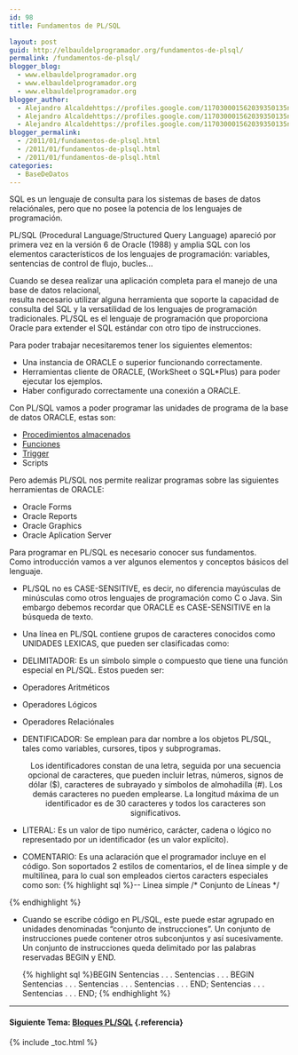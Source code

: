 ```yaml
---
id: 98
title: Fundamentos de PL/SQL

layout: post
guid: http://elbauldelprogramador.org/fundamentos-de-plsql/
permalink: /fundamentos-de-plsql/
blogger_blog:
  - www.elbauldelprogramador.org
  - www.elbauldelprogramador.org
  - www.elbauldelprogramador.org
blogger_author:
  - Alejandro Alcaldehttps://profiles.google.com/117030001562039350135noreply@blogger.com
  - Alejandro Alcaldehttps://profiles.google.com/117030001562039350135noreply@blogger.com
  - Alejandro Alcaldehttps://profiles.google.com/117030001562039350135noreply@blogger.com
blogger_permalink:
  - /2011/01/fundamentos-de-plsql.html
  - /2011/01/fundamentos-de-plsql.html
  - /2011/01/fundamentos-de-plsql.html
categories:
  - BaseDeDatos
---
```

<div class="icosql">
</div>

SQL es un lenguaje de consulta para los sistemas de bases de datos relaciónales, pero que no posee la potencia de los lenguajes de programación.

PL/SQL (Procedural Language/Structured Query Language) apareció por primera vez en la versión 6 de Oracle (1988) y amplia SQL con los elementos característicos de los lenguajes de programación: variables, sentencias de control de flujo, bucles&#8230;

Cuando se desea realizar una aplicación completa para el manejo de una base de datos relacional,  
resulta necesario utilizar alguna herramienta que soporte la capacidad de consulta del SQL y la versatilidad de los lenguajes de programación tradicionales. PL/SQL es el lenguaje de programación que proporciona Oracle para extender el SQL estándar con otro tipo de instrucciones.  
  
<!--more-->

  
Para poder trabajar necesitaremos tener los siguientes elementos:

  * Una instancia de ORACLE o superior funcionando correctamente.
  * Herramientas cliente de ORACLE, (WorkSheet o SQL*Plus) para poder ejecutar los ejemplos.
  * Haber configurado correctamente una conexión a ORACLE.

Con PL/SQL vamos a poder programar las unidades de programa de la base de datos ORACLE, estas son:

  * [Procedimientos almacenados][1]
  * [Funciones][1]
  * [Trigger][2]
  * Scripts

Pero además PL/SQL nos permite realizar programas sobre las siguientes herramientas de ORACLE:

  * Oracle Forms
  * Oracle Reports
  * Oracle Graphics
  * Oracle Aplication Server

Para programar en PL/SQL es necesario conocer sus fundamentos.  
Como introducción vamos a ver algunos elementos y conceptos básicos del lenguaje.

  * PL/SQL no es CASE-SENSITIVE, es decir, no diferencia mayúsculas de minúsculas como otros lenguajes de programación como C o Java. Sin embargo debemos recordar que ORACLE es CASE-SENSITIVE en la búsqueda de texto. 
  * Una línea en PL/SQL contiene grupos de caracteres conocidos como UNIDADES LEXICAS, que pueden ser clasificadas como: 
  * DELIMITADOR: Es un símbolo simple o compuesto que tiene una función especial&nbsp;en PL/SQL. Estos pueden ser:
  * Operadores Aritméticos
  * Operadores Lógicos
  * Operadores Relaciónales 

  * DENTIFICADOR: Se emplean para dar nombre a los objetos PL/SQL, tales como&nbsp;variables, cursores, tipos y subprogramas. <div style="text-align: center;">
      Los identificadores constan de una letra, seguida por una secuencia opcional&nbsp;de caracteres, que pueden incluir letras, números, signos de dólar ($), caracteres de&nbsp;subrayado y símbolos de almohadilla (#). Los demás caracteres no pueden&nbsp;emplearse. La longitud máxima de un identificador es de 30 caracteres y todos los&nbsp;caracteres son significativos.
    </div>

  * LITERAL: Es un valor de tipo numérico, carácter, cadena o lógico no representado&nbsp;por un identificador (es un valor explícito). 
  * COMENTARIO: Es una aclaración que el programador incluye en el código. Son&nbsp;soportados 2 estilos de comentarios, el de línea simple y de multilínea, para lo cual&nbsp;son empleados ciertos caracters especiales como son: {% highlight sql %}-- Linea simple
/*
Conjunto de Líneas
*/

{% endhighlight %}

  * Cuando se escribe código en PL/SQL, este puede estar agrupado en unidades denominadas&nbsp;“conjunto de instrucciones”. Un conjunto de instrucciones puede contener otros subconjuntos y&nbsp;así sucesivamente. 
    Un conjunto de instrucciones queda delimitado por las palabras reservadas BEGIN y END.
    
    {% highlight sql %}BEGIN
  Sentencias . . .
  Sentencias . . .
  BEGIN
    Sentencias . . .
    Sentencias . . .
    Sentencias . . .
  END;
  Sentencias . . .
  Sentencias . . .
END;
{% endhighlight %}



* * *

#### Siguiente Tema: [Bloques PL/SQL][3] {.referencia}



 [1]: http://elbauldelprogramador.com/plsql-procedimientos-y-funciones/
 [2]: http://elbauldelprogramador.com/plsql-disparadores-o-triggers/
 [3]: http://elbauldelprogramador.com/bloques-plsql/

{% include _toc.html %}

